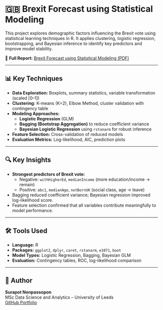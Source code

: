 # 🇬🇧 Brexit Forecast using Statistical Modeling

This project explores demographic factors influencing the Brexit vote using statistical learning techniques in R. It applies clustering, logistic regression, bootstrapping, and Bayesian inference to identify key predictors and improve model stability.

📄 **Full Report:** [Brexit Forecast using Statistical Modeling (PDF)](./Brexit%20Forecast%20by%20using%20Statistical%20Modeling.pdf)

---

## 📊 Key Techniques

- **Data Exploration:** Boxplots, summary statistics, variable transformation (scaled [0–1])
- **Clustering:** K-means (K=2), Elbow Method, cluster validation with contingency table
- **Modeling Approaches:**
  - **Logistic Regression** (GLM)
  - **Bagging (Bootstrap Aggregation)** to reduce coefficient variance
  - **Bayesian Logistic Regression** using `rstanarm` for robust inference
- **Feature Selection:** Cross-validation of reduced models
- **Evaluation Metrics:** Log-likelihood, AIC, prediction plots

---

## 🔍 Key Insights

- **Strongest predictors of Brexit vote:**
  - Negative: `withHigherEd`, `medianIncome` (more education/income → remain)
  - Positive: `abc1`, `medianAge`, `notBornUK` (social class, age → leave)
- Bagging reduced coefficient variance; Bayesian regression improved log-likelihood score.
- Feature selection confirmed that all variables contribute meaningfully to model performance.

---

## 🛠 Tools Used

- **Language:** R  
- **Packages:** `ggplot2`, `dplyr`, `caret`, `rstanarm`, `e1071`, `boot`  
- **Model Types:** Logistic Regression, Bagging, Bayesian GLM  
- **Evaluation:** Contingency tables, ROC, log-likelihood comparison

---

## 👤 Author

**Surapot Nonpassopon**  
MSc Data Science and Analytics – University of Leeds  
[GitHub Portfolio](https://github.com/surapotnon)

